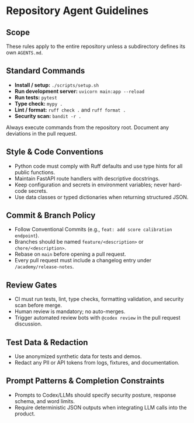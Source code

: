 # Repository Agent Guidelines

## Scope
These rules apply to the entire repository unless a subdirectory defines its own `AGENTS.md`.

## Standard Commands
- **Install / setup:** `./scripts/setup.sh`
- **Run development server:** `uvicorn main:app --reload`
- **Run tests:** `pytest`
- **Type check:** `mypy .`
- **Lint / format:** `ruff check .` and `ruff format .`
- **Security scan:** `bandit -r .`

Always execute commands from the repository root. Document any deviations in the pull request.

## Style & Code Conventions
- Python code must comply with Ruff defaults and use type hints for all public functions.
- Maintain FastAPI route handlers with descriptive docstrings.
- Keep configuration and secrets in environment variables; never hard-code secrets.
- Use data classes or typed dictionaries when returning structured JSON.

## Commit & Branch Policy
- Follow Conventional Commits (e.g., `feat: add score calibration endpoint`).
- Branches should be named `feature/<description>` or `chore/<description>`.
- Rebase on `main` before opening a pull request.
- Every pull request must include a changelog entry under `/academy/release-notes`.

## Review Gates
- CI must run tests, lint, type checks, formatting validation, and security scan before merge.
- Human review is mandatory; no auto-merges.
- Trigger automated review bots with `@codex review` in the pull request discussion.

## Test Data & Redaction
- Use anonymized synthetic data for tests and demos.
- Redact any PII or API tokens from logs, fixtures, and documentation.

## Prompt Patterns & Completion Constraints
- Prompts to Codex/LLMs should specify security posture, response schema, and word limits.
- Require deterministic JSON outputs when integrating LLM calls into the product.

